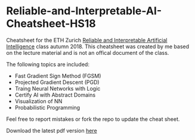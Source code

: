 # Reliable-and-Interpretable-AI-Cheatsheet-HS18
Cheatsheet for the ETH Zurich [Reliable and Interpretable Artificial Intelligence](https://www.sri.inf.ethz.ch/teaching/riai2018) class autumn 2018. This cheatsheet was created by me based on the lecture material and is not an offical document of the class.

The following topics are included:
- Fast Gradient Sign Method (FGSM)
- Projected Gradient Descent (PGD)
- Traing Neural Networks with Logic
- Certify AI with Abstract Domains
- Visualization of NN
- Probabilistic Programming

Feel free to report mistakes or fork the repo to update the cheat sheet.

Download the latest pdf version [here](https://latexonline.cc/compile?git=https%3A%2F%2Fgithub.com%2Fmanuelbre%2FReliable-and-Interpretable-AI-Cheatsheet-HS18&target=riai18_cheatsheet.tex&command=pdflatex)
